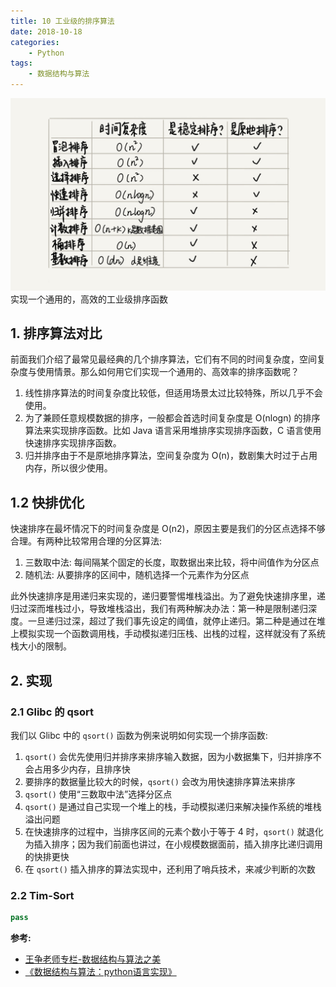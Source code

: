 ```yaml
---
title: 10 工业级的排序算法
date: 2018-10-18
categories:
    - Python
tags:
    - 数据结构与算法
---
```

![linkedlist](/images/algo/sort/all_sort.jpg)
实现一个通用的，高效的工业级排序函数

<!-- more -->

## 1. 排序算法对比
前面我们介绍了最常见最经典的几个排序算法，它们有不同的时间复杂度，空间复杂度与使用情景。那么如何用它们实现一个通用的、高效率的排序函数呢？
1. 线性排序算法的时间复杂度比较低，但适用场景太过比较特殊，所以几乎不会使用。
2. 为了兼顾任意规模数据的排序，一般都会首选时间复杂度是 O(nlogn) 的排序算法来实现排序函数。比如 Java 语言采用堆排序实现排序函数，C 语言使用快速排序实现排序函数。
3. 归并排序由于不是原地排序算法，空间复杂度为 O(n)，数剧集大时过于占用内存，所以很少使用。


## 1.2 快排优化
快速排序在最坏情况下的时间复杂度是 O(n2)，原因主要是我们的分区点选择不够合理。有两种比较常用合理的分区算法:
1. 三数取中法: 每间隔某个固定的长度，取数据出来比较，将中间值作为分区点
2. 随机法: 从要排序的区间中，随机选择一个元素作为分区点

此外快速排序是用递归来实现的，递归要警惕堆栈溢出。为了避免快速排序里，递归过深而堆栈过小，导致堆栈溢出，我们有两种解决办法：第一种是限制递归深度。一旦递归过深，超过了我们事先设定的阈值，就停止递归。第二种是通过在堆上模拟实现一个函数调用栈，手动模拟递归压栈、出栈的过程，这样就没有了系统栈大小的限制。


## 2. 实现
### 2.1 Glibc 的 qsort
我们以 Glibc 中的 `qsort()` 函数为例来说明如何实现一个排序函数:
1. `qsort()` 会优先使用归并排序来排序输入数据，因为小数据集下，归并排序不会占用多少内存，且排序快
2. 要排序的数据量比较大的时候，`qsort()` 会改为用快速排序算法来排序
3. `qsort()` 使用“三数取中法”选择分区点
4. `qsort()` 是通过自己实现一个堆上的栈，手动模拟递归来解决操作系统的堆栈溢出问题
5. 在快速排序的过程中，当排序区间的元素个数小于等于 4 时，`qsort()` 就退化为插入排序；因为我们前面也讲过，在小规模数据面前，插入排序比递归调用的快排更快
6. 在 `qsort()` 插入排序的算法实现中，还利用了哨兵技术，来减少判断的次数

### 2.2 Tim-Sort
```python
pass
```

**参考:**
- [王争老师专栏-数据结构与算法之美](https://time.geekbang.org/column/126)
- [《数据结构与算法：python语言实现》](https://book.douban.com/subject/30323938/)
